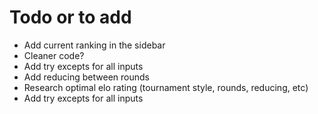 # Todo or to add
- Add current ranking in the sidebar
- Cleaner code?
- Add try excepts for all inputs
- Add reducing between rounds
- Research optimal elo rating (tournament style, rounds, reducing, etc)
- Add try excepts for all inputs